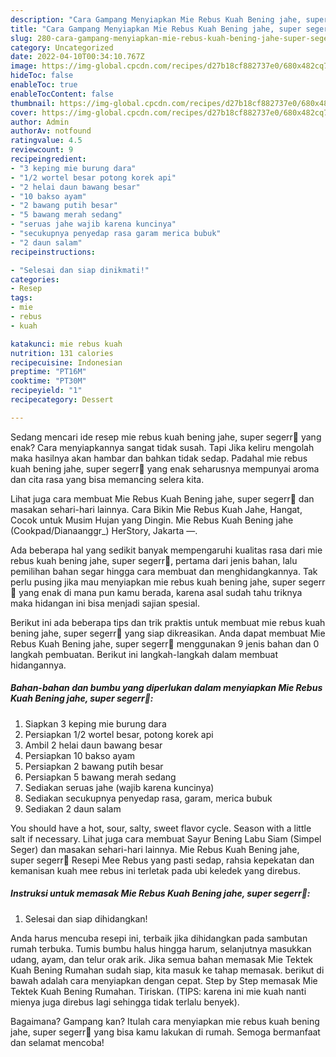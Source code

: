 ```yaml
---
description: "Cara Gampang Menyiapkan Mie Rebus Kuah Bening jahe, super segerr🥵 yang Bisa Manjain Lidah, Buat Buka Puasa Lezat Sekali"
title: "Cara Gampang Menyiapkan Mie Rebus Kuah Bening jahe, super segerr🥵 yang Bisa Manjain Lidah, Buat Buka Puasa Lezat Sekali"
slug: 280-cara-gampang-menyiapkan-mie-rebus-kuah-bening-jahe-super-segerr-yang-bisa-manjain-lidah-buat-buka-puasa-lezat-sekali
category: Uncategorized
date: 2022-04-10T00:34:10.767Z
image: https://img-global.cpcdn.com/recipes/d27b18cf882737e0/680x482cq70/mie-rebus-kuah-bening-jahe-super-segerr-foto-resep-utama.jpg
hideToc: false
enableToc: true
enableTocContent: false
thumbnail: https://img-global.cpcdn.com/recipes/d27b18cf882737e0/680x482cq70/mie-rebus-kuah-bening-jahe-super-segerr-foto-resep-utama.jpg
cover: https://img-global.cpcdn.com/recipes/d27b18cf882737e0/680x482cq70/mie-rebus-kuah-bening-jahe-super-segerr-foto-resep-utama.jpg
author: Admin
authorAv: notfound
ratingvalue: 4.5
reviewcount: 9
recipeingredient:
- "3 keping mie burung dara"
- "1/2 wortel besar potong korek api"
- "2 helai daun bawang besar"
- "10 bakso ayam"
- "2 bawang putih besar"
- "5 bawang merah sedang"
- "seruas jahe wajib karena kuncinya"
- "secukupnya penyedap rasa garam merica bubuk"
- "2 daun salam"
recipeinstructions:

- "Selesai dan siap dinikmati!"
categories:
- Resep
tags:
- mie
- rebus
- kuah

katakunci: mie rebus kuah 
nutrition: 131 calories
recipecuisine: Indonesian
preptime: "PT16M"
cooktime: "PT30M"
recipeyield: "1"
recipecategory: Dessert

---
```



Sedang mencari ide resep mie rebus kuah bening jahe, super segerr🥵 yang enak? Cara menyiapkannya sangat tidak susah. Tapi Jika keliru mengolah maka hasilnya akan hambar dan bahkan tidak sedap. Padahal mie rebus kuah bening jahe, super segerr🥵 yang enak seharusnya mempunyai aroma dan cita rasa yang bisa memancing selera kita.


Lihat juga cara membuat Mie Rebus Kuah Bening jahe, super segerr🥵 dan masakan sehari-hari lainnya. Cara Bikin Mie Rebus Kuah Jahe, Hangat, Cocok untuk Musim Hujan yang Dingin. Mie Rebus Kuah Bening jahe (Cookpad/Dianaanggr_) HerStory, Jakarta —.

Ada beberapa hal yang sedikit banyak mempengaruhi kualitas rasa dari mie rebus kuah bening jahe, super segerr🥵, pertama dari jenis bahan, lalu pemilihan bahan segar hingga cara membuat dan menghidangkannya. Tak perlu pusing jika mau menyiapkan mie rebus kuah bening jahe, super segerr🥵 yang enak di mana pun kamu berada, karena asal sudah tahu triknya maka hidangan ini bisa menjadi sajian spesial.


Berikut ini ada beberapa tips dan trik praktis untuk membuat mie rebus kuah bening jahe, super segerr🥵 yang siap dikreasikan. Anda dapat membuat Mie Rebus Kuah Bening jahe, super segerr🥵 menggunakan 9 jenis bahan dan 0 langkah pembuatan. Berikut ini langkah-langkah dalam membuat hidangannya.

<!--inarticleads1-->

##### Bahan-bahan dan bumbu yang diperlukan dalam menyiapkan Mie Rebus Kuah Bening jahe, super segerr🥵:

1. Siapkan 3 keping mie burung dara
1. Persiapkan 1/2 wortel besar, potong korek api
1. Ambil 2 helai daun bawang besar
1. Persiapkan 10 bakso ayam
1. Persiapkan 2 bawang putih besar
1. Persiapkan 5 bawang merah sedang
1. Sediakan seruas jahe (wajib karena kuncinya)
1. Sediakan secukupnya penyedap rasa, garam, merica bubuk
1. Sediakan 2 daun salam


You should have a hot, sour, salty, sweet flavor cycle. Season with a little salt if necessary. Lihat juga cara membuat Sayur Bening Labu Siam (Simpel Seger) dan masakan sehari-hari lainnya. Mie Rebus Kuah Bening jahe, super segerr🥵 Resepi Mee Rebus yang pasti sedap, rahsia kepekatan dan kemanisan kuah mee rebus ini terletak pada ubi keledek yang direbus. 

<!--inarticleads2-->

##### Instruksi untuk memasak Mie Rebus Kuah Bening jahe, super segerr🥵:


1. Selesai dan siap dihidangkan!

Anda harus mencuba resepi ini, terbaik jika dihidangkan pada sambutan rumah terbuka. Tumis bumbu halus hingga harum, selanjutnya masukkan udang, ayam, dan telur orak arik. Jika semua bahan memasak Mie Tektek Kuah Bening Rumahan sudah siap, kita masuk ke tahap memasak. berikut di bawah adalah cara menyiapkan dengan cepat. Step by Step memasak Mie Tektek Kuah Bening Rumahan. Tiriskan. (TIPS: karena ini mie kuah nanti mienya juga direbus lagi sehingga tidak terlalu benyek). 

Bagaimana? Gampang kan? Itulah cara menyiapkan mie rebus kuah bening jahe, super segerr🥵 yang bisa kamu lakukan di rumah. Semoga bermanfaat dan selamat mencoba!
